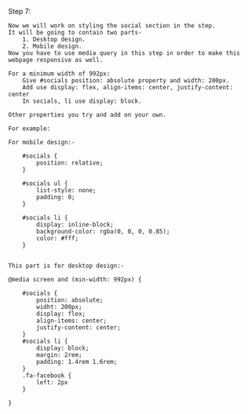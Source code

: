 Step 7:

	Now we will work on styling the social section in the step.
	It will be going to contain two parts- 
		1. Desktop design.
		2. Mobile design.
	Now you have to use media query in this step in order to make this webpage responsive as well.
	
	For a minimum width of 992px: 
		Give #socials position: absolute property and width: 200px.
		Add use display: flex, align-items: center, justify-content: center
		In socials, li use display: block.
	
	Other properties you try and add on your own.
	
	For example: 
	
	For mobile design:-
	
		#socials {
			position: relative;
		}

		#socials ul {
			list-style: none;
			padding: 0;
		}

		#socials li {
			display: inline-block;
			background-color: rgba(0, 0, 0, 0.85);
			color: #fff;
		}
		
		
	This part is for desktop design:-
	
	@media screen and (min-width: 992px) {
		
		#socials {
			position: absolute;
			widht: 200px;
			display: flex;
			align-items: center;
			justify-content: center;
		}
		#socials li {
			display: block;
			margin: 2rem;
			padding: 1.4rem 1.6rem;
		}
		.fa-facebook {
			left: 2px
		}
		
	}